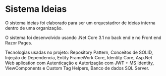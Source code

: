 # Sistema Ideias

O sistema ideias foi elaborado para ser um orquestadror de ideias interna dentro de uma organização.

O sistema foi desenvolvido usando .Net Core 3.1 no back end e no Front end Razor Pages.

Tecnologias usadas no projeto: 
Repository Pattern, Conceitos de SOLID, Injeção de Dependencia, Entity FrameWork Core, Identity Core, Asp.Net
Web aplication com Autenticação e Autorização com JWT + MS Identity, ViewComponents e
Custom Tag Helpers, Banco de dados SQL Server.




